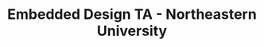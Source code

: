 ---
title: "Embedded Design TA - Northeastern University"
collection: work-experiences
type: #"northeastern"
# permalink: /work-experiences/computing-fundamentals-ta-neu/ 
period: Sep 2022 - Dec 2022
authors: 
bookcover: 
location: Boston, MA
classes: wide
description: <p><ul><li>Instructed students in labs covering FPGA board, Linux, C++, Quartus Prime, and robotic arm</li><li>Held office hours and extra lab hours to answer questions about C++, Logic Design and lab assignment</ul></p>
---